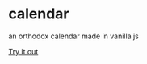 # calendar
 an orthodox calendar made in vanilla js

[Try it out](https://kalendar.pythonanywhere.com/)
